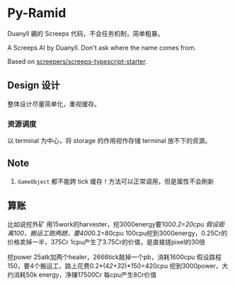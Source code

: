 # Py-Ramid

Duanyll 鶸的 Screeps 代码，不会任务机制，简单粗暴。

A Screeps AI by Duanyll. Don't ask where the name comes from.

Based on [screepers/screeps-typescript-starter](https://github.com/screepers/screeps-typescript-starter).

## Design 设计

整体设计尽量简单化，重视缓存。

### 资源调度

以 terminal 为中心，将 storage 的作用视作存储 terminal 放不下的资源。

## Note

1. `GameObject` 都不能跨 tick 缓存！方法可以正常调用，但是属性不会刷新

## 算账

比如说挖外矿
用15work的harvester，挖3000energy要100*0.2=20cpu
假设距离100，搬运工跑两趟，要400*0.2=80cpu
100cpu挖到3000energy，0.25Cr的价格卖掉一半，375Cr
1cpu产生了3.75Cr的价值，是直接搓pixel的30倍

挖power
25atk加两个healer，2666tick敲掉一个pb，消耗1600cpu
假设路程150，要4个搬运工，路上花费0.2*(4*2+3*2)*150=420cpu
挖到3000power，大约消耗50k energy，净赚17500Cr
每cpu产生8Cr价值
